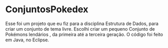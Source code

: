 # ConjuntosPokedex

Esse foi um projeto que eu fiz para a disciplina Estrutura de Dados, para criar um conjunto de tema livre. Escolhi criar um pequeno Conjunto de Pokémons lendários , da primeira até a terceira geração.
O código foi feito em Java, no Eclipse.
